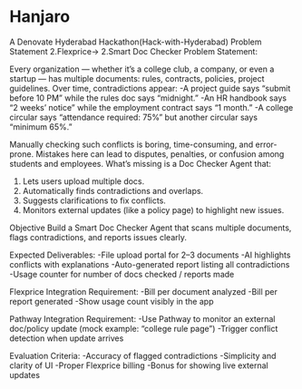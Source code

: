 # Hanjaro
A Denovate Hyderabad Hackathon(Hack-with-Hyderabad)
Problem Statement
2.Flexprice->
2.Smart Doc Checker
Problem Statement: 

Every organization — whether it’s a college club, a company, or even a startup — has multiple documents: rules, contracts, policies, project guidelines. Over time, contradictions appear:
-A project guide says “submit before 10 PM” while the rules doc says “midnight.”
-An HR handbook says “2 weeks’ notice” while the employment contract says “1 month.”
-A college circular says “attendance required: 75%” but another circular says “minimum 65%.”

Manually checking such conflicts is boring, time-consuming, and error-prone. Mistakes here can lead to disputes, penalties, or confusion among students and employees.
What’s missing is a Doc Checker Agent that:
1. Lets users upload multiple docs.
2. Automatically finds contradictions and overlaps.
3. Suggests clarifications to fix conflicts.
4. Monitors external updates (like a policy page) to highlight new issues.

Objective
Build a Smart Doc Checker Agent that scans multiple documents, flags contradictions, and reports issues clearly.

Expected Deliverables:
-File upload portal for 2–3 documents
-AI highlights conflicts with explanations
-Auto-generated report listing all contradictions
-Usage counter for number of docs checked / reports made

Flexprice Integration Requirement:
-Bill per document analyzed
-Bill per report generated
-Show usage count visibly in the app

Pathway Integration Requirement:
-Use Pathway to monitor an external doc/policy update (mock example: “college rule page”)
-Trigger conflict detection when update arrives

Evaluation Criteria:
-Accuracy of flagged contradictions
-Simplicity and clarity of UI
-Proper Flexprice billing
-Bonus for showing live external updates
